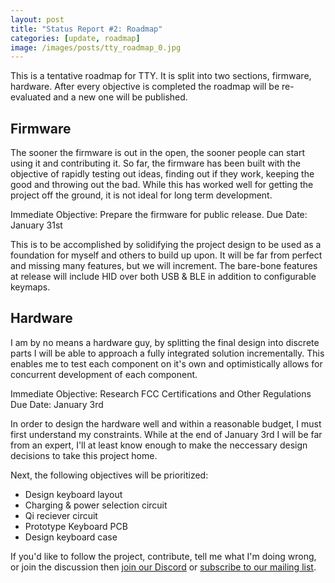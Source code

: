 ```yaml
---
layout: post
title: "Status Report #2: Roadmap"
categories: [update, roadmap]
image: /images/posts/tty_roadmap_0.jpg
---
```


This is a tentative roadmap for TTY. It is split into two sections, firmware, hardware. After every objective is completed the roadmap will be re-evaluated and a new one will be published.

## Firmware

The sooner the firmware is out in the open, the sooner people can start using it and contributing it. So far, the firmware has been built with the objective of rapidly testing out ideas, finding out if they work, keeping the good and throwing out the bad. While this has worked well for getting the project off the ground, it is not ideal for long term development.

Immediate Objective: Prepare the firmware for public release.
Due Date: January 31st

This is to be accomplished by solidifying the project design to be used as a foundation for myself and others to build up upon. It will be far from perfect and missing many features, but we will increment. The bare-bone features at release will include HID over both USB & BLE in addition to configurable keymaps.

## Hardware

I am by no means a hardware guy, by splitting the final design into discrete parts I will be able to approach a fully integrated solution incrementally. This enables me to test each component on it's own and optimistically allows for concurrent development of each component.

Immediate Objective: Research FCC Certifications and Other Regulations
Due Date: January 3rd

In order to design the hardware well and within a reasonable budget, I must first understand my constraints. While at the end of January 3rd I will be far from an expert, I'll at least know enough to make the neccessary design decisions to take this project home.

Next, the following objectives will be prioritized:

- Design keyboard layout
- Charging & power selection circuit
- Qi reciever circuit
- Prototype Keyboard PCB
- Design keyboard case

If you'd like to follow the project, contribute, tell me what I'm doing wrong, or join the discussion then [join our Discord](https://discordapp.com/invite/B8Zw4wq) or [subscribe to our mailing list](https://mailchi.mp/99f0594eda3d/ttykeyboards).
